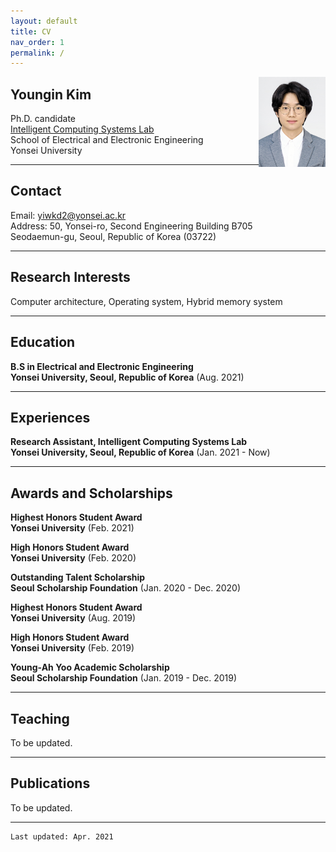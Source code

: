 ```yaml
---
layout: default
title: CV
nav_order: 1
permalink: /
---
```


<img style="float: right;" src="/assets/images/myimage.jpg" width="107" height="144"/>

## Youngin Kim

Ph.D. candidate<br>
[Intelligent Computing Systems Lab](https://icsl.yonsei.ac.kr)<br>
School of Electrical and Electronic Engineering<br>
Yonsei University<br>

---

## Contact

Email: yiwkd2@yonsei.ac.kr<br>
Address: 50, Yonsei-ro, Second Engineering Building B705<br>
Seodaemun-gu, Seoul, Republic of Korea (03722)

---

## Research Interests

Computer architecture, Operating system, Hybrid memory system

---

## Education

**B.S in Electrical and Electronic Engineering**<br>
**Yonsei University, Seoul, Republic of Korea** (Aug. 2021)

---

## Experiences

**Research Assistant, Intelligent Computing Systems Lab**<br>
**Yonsei University, Seoul, Republic of Korea** (Jan. 2021 - Now) 

---

## Awards and Scholarships

**Highest Honors Student Award**<br>
**Yonsei University** (Feb. 2021)<br>

**High Honors Student Award**<br>
**Yonsei University** (Feb. 2020)<br>

**Outstanding Talent Scholarship**<br>
**Seoul Scholarship Foundation** (Jan. 2020 - Dec. 2020)<br>

**Highest Honors Student Award**<br>
**Yonsei University** (Aug. 2019)<br>

**High Honors Student Award**<br>
**Yonsei University** (Feb. 2019)<br>

**Young-Ah Yoo Academic Scholarship**<br>
**Seoul Scholarship Foundation** (Jan. 2019 - Dec. 2019)<br>

---

## Teaching

To be updated.

---

## Publications

To be updated.

---

    Last updated: Apr. 2021
